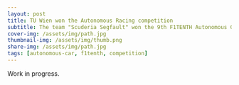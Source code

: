 ```yaml
---
layout: post
title: TU Wien won the Autonomous Racing competition
subtitle: The team "Scuderia Segfault" won the 9th F1TENTH Autonomous Grand Prix at IROS2021
cover-img: /assets/img/path.jpg
thumbnail-img: /assets/img/thumb.png
share-img: /assets/img/path.jpg
tags: [autonomous-car, f1tenth, competition]
---
```

Work in progress.
